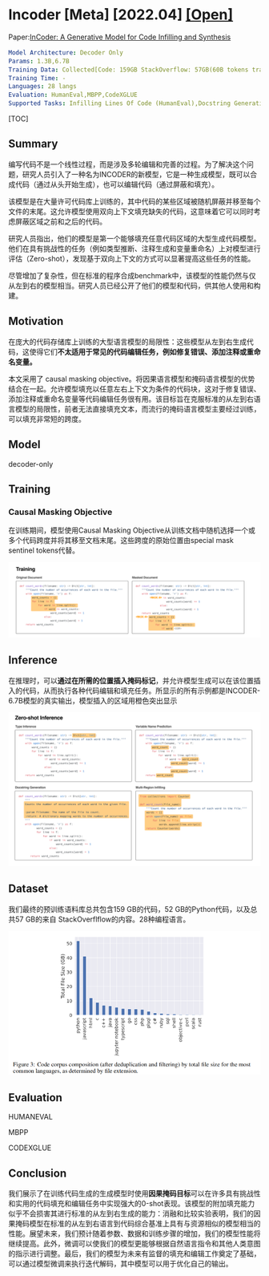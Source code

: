 # Incoder [Meta] [2022.04] [[Open]](https://sites.google.com/view/incoder-code-models/)

Paper:[InCoder: A Generative Model for Code Infilling and Synthesis](https://arxiv.org/abs/2204.05999)

```yaml
Model Architecture: Decoder Only
Params: 1.3B,6.7B
Training Data: Collected[Code: 159GB StackOverflow: 57GB(60B tokens trained)]
Training Time: -
Languages: 28 langs
Evaluation: HumanEval,MBPP,CodeXGLUE
Supported Tasks: Infilling Lines Of Code (HumanEval),Docstring Generation (CodeXGLUE), Return Type Prediction,Varible Name Predic
```



[TOC]



## Summary

编写代码不是一个线性过程，而是涉及多轮编辑和完善的过程。为了解决这个问题，研究人员引入了一种名为INCODER的新模型，它是一种生成模型，既可以合成代码（通过从头开始生成），也可以编辑代码（通过屏蔽和填充）。

该模型是在大量许可代码库上训练的，其中代码的某些区域被随机屏蔽并移至每个文件的末尾。这允许模型使用双向上下文填充缺失的代码，这意味着它可以同时考虑屏蔽区域之前和之后的代码。

研究人员指出，他们的模型是第一个能够填充任意代码区域的大型生成代码模型。他们在具有挑战性的任务（例如类型推断、注释生成和变量重命名）上对模型进行评估（Zero-shot），发现基于双向上下文的方式可以显著提高这些任务的性能。

尽管增加了复杂性，但在标准的程序合成benchmark中，该模型的性能仍然与仅从左到右的模型相当。研究人员已经公开了他们的模型和代码，供其他人使用和构建。



## Motivation

在庞大的代码存储库上训练的大型语言模型的局限性：这些模型从左到右生成代码，这使得它们**不太适用于常见的代码编辑任务，例如修复错误、添加注释或重命名变量。**

本文采用了 causal masking objective。将因果语言模型和掩码语言模型的优势结合在一起。允许模型填充以任意左右上下文为条件的代码块，这对于修复错误、添加注释或重命名变量等代码编辑任务很有用。该目标旨在克服标准的从左到右语言模型的局限性，前者无法直接填充文本，而流行的掩码语言模型主要经过训练，可以填充非常短的跨度。



## Model

decoder-only

## Training

### Causal Masking Objective

在训练期间，模型使用Causal Masking Objective从训练文档中随机选择一个或多个代码跨度并将其移至文档末尾。这些跨度的原始位置由special mask sentinel tokens代替。

![image-20230421174400136](assets/image-20230421174400136.png)



## Inference

在推理时，可以**通过在所需的位置插入掩码标记**，并允许模型生成可以在该位置插入的代码，从而执行各种代码编辑和填充任务。所显示的所有示例都是INCODER-6.7B模型的真实输出，模型插入的区域用橙色突出显示

![image-20230421174418526](assets/image-20230421174418526.png)



## Dataset

我们最终的预训练语料库总共包含159 GB的代码，52 GB的Python代码，以及总共57 GB的来自 StackOverflflow的内容。28种编程语言。

![image-20230421175522321](assets/image-20230421175522321.png)



## Evaluation

HUMANEVAL

MBPP

CODEXGLUE



## Conclusion

我们展示了在训练代码生成的生成模型时使用**因果掩码目标**可以在许多具有挑战性和实用的代码填充和编辑任务中实现强大的0-shot表现。该模型的附加填充能力似乎不会损害其进行标准的从左到右生成的能力：消融和比较实验表明，我们的因果掩码模型在标准的从左到右语言到代码综合基准上具有与资源相似的模型相当的性能。展望未来，我们预计随着参数、数据和训练步骤的增加，我们的模型性能将继续提高。此外，微调可以使我们的模型更能够根据自然语言指令和其他人类意图的指示进行调整。最后，我们的模型为未来有监督的填充和编辑工作奠定了基础，可以通过模型微调来执行迭代解码，其中模型可以用于优化自己的输出。